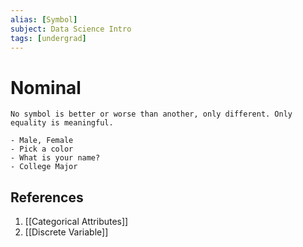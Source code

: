 ```yaml
---
alias: [Symbol]
subject: Data Science Intro
tags: [undergrad]
---
```

# Nominal

```ad-note
No symbol is better or worse than another, only different. Only equality is meaningful.
```

```ad-example
- Male, Female
- Pick a color
- What is your name?
- College Major
```

## References
1. [[Categorical Attributes]]
2. [[Discrete Variable]]